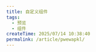 ```yaml
---
title: 自定义组件
tags:
  - 预览
  - 组件
createTime: 2025/07/14 10:38:40
permalink: /article/pwewapkl/
---
```


<CustomComponent />

